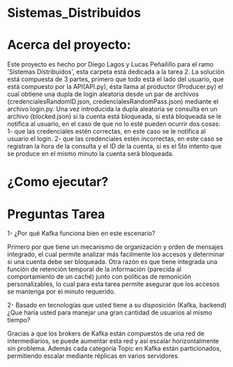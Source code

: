 # Sistemas_Distribuidos

# Acerca del proyecto:
Este proyecto es hecho por Diego Lagos y Lucas Peñailillo para el ramo 'Sistemas Distribuidos', esta carpeta está dedicada a la tarea 2. La solución está compuesta de 3 partes, primero que todo está el lado del usuario, que está compuesto por la API(API.py), ésta llama al productor (Producer.py) el cual obtiene una dupla de login aleatoria desde un par de archivos (credencialesRandomID.json, credencialesRandomPass.json) mediante el archivo login.py. Una vez introducida la dupla aleatoria se consulta en un archivo (blocked.json) si la cuenta está bloqueada, si está bloqueada se le notifica al usuario, en el caso de que no lo esté pueden ocurrir dos cosas: 1- que las credenciales estén correctas, en este caso se le notifica al usuario el login. 2- que las credenciales estén incorrectas, en este caso se registran la hora de la consulta y el ID de la cuenta, si es el 5to intento que se produce en el mismo minuto la cuenta será bloqueada.

# ¿Como ejecutar?


# Preguntas Tarea
1- ¿Por qué Kafka funciona bien en este escenario?

Primero por que tiene un mecanismo de organización y orden de mensajes integrado, el cual permite analizar más facilmente los accesos y determinar si una cuenta debe ser bloqueada. Otra razón es que tiene integrada una función de retención temporal de la información (parecida al comportamiento de un caché) junto con politicas de remonición personalizables, lo cual para esta tarea permite asegurar que los accesos se mantenga por el minuto requerido.

2- Basado en tecnologías que usted tiene a su disposición (Kafka, backend) ¿Que haría usted para manejar una gran cantidad de usuarios al mismo tiempo?

Gracias a que los brokers de Kafka están compuestos de una red de intermediarios, se puede aumentar esta red y así escalar horizontalmente sin problema. Además cada categoría Topic en Kafka están particionados, permitiendo escalar mediante réplicas en varios servidores.